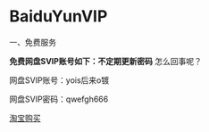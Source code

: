 # BaiduYunVIP
一、免费服务

**免费网盘SVIP账号如下：不定期更新密码** 怎么回事呢？

网盘SVIP账号：yois后来o镀

网盘SVIP密码：qwefgh666

[淘宝购买](https://item.taobao.com/item.htm?ft=t&id=614142250531)
